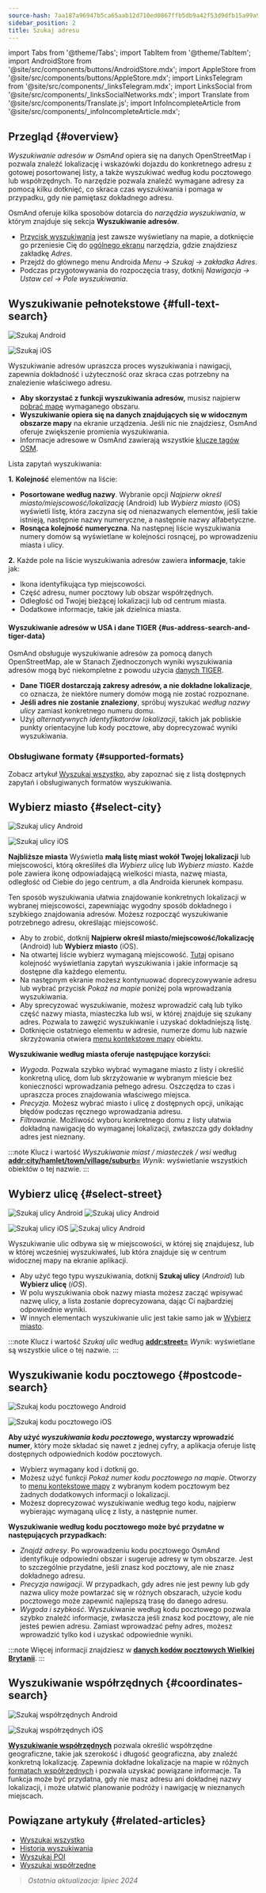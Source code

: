 ```yaml
---
source-hash: 7aa187a96947b5ca65aab12d710ed0867ffb5db9a42f53d9dfb15a99a9107f74
sidebar_position: 2
title: Szukaj adresu
---
```

import Tabs from '@theme/Tabs';
import TabItem from '@theme/TabItem';
import AndroidStore from '@site/src/components/buttons/AndroidStore.mdx';
import AppleStore from '@site/src/components/buttons/AppleStore.mdx';
import LinksTelegram from '@site/src/components/_linksTelegram.mdx';
import LinksSocial from '@site/src/components/_linksSocialNetworks.mdx';
import Translate from '@site/src/components/Translate.js';
import InfoIncompleteArticle from '@site/src/components/_infoIncompleteArticle.mdx';


<InfoIncompleteArticle/>

## Przegląd {#overview}

*Wyszukiwanie adresów w OsmAnd* opiera się na danych OpenStreetMap i pozwala znaleźć lokalizację i wskazówki dojazdu do konkretnego adresu z gotowej posortowanej listy, a także wyszukiwać według kodu pocztowego lub współrzędnych. To narzędzie pozwala znaleźć wymagane adresy za pomocą kilku dotknięć, co skraca czas wyszukiwania i pomaga w przypadku, gdy nie pamiętasz dokładnego adresu.

OsmAnd oferuje kilka sposobów dotarcia do *narzędzia wyszukiwania*, w którym znajduje się sekcja **Wyszukiwanie adresów**.

- [Przycisk wyszukiwania](../widgets/map-buttons.md#search) jest zawsze wyświetlany na mapie, a dotknięcie go przeniesie Cię do [ogólnego ekranu](#full-text-search) narzędzia, gdzie znajdziesz zakładkę *Adres*.
- Przejdź do głównego menu Androida *Menu → Szukaj → zakładka Adres*.
- Podczas przygotowywania do rozpoczęcia trasy, dotknij *Nawigacja → Ustaw cel → Pole wyszukiwania*.

## Wyszukiwanie pełnotekstowe {#full-text-search}

<Tabs groupId="operating-systems">

<TabItem value="android" label="Android">

![Szukaj Android](@site/static/img/search/search_address_2_andr.png)

</TabItem>

<TabItem value="ios" label="iOS">

![Szukaj iOS](@site/static/img/search/street_search_ios.png)

</TabItem>

</Tabs>

Wyszukiwanie adresów upraszcza proces wyszukiwania i nawigacji, zapewnia dokładność i użyteczność oraz skraca czas potrzebny na znalezienie właściwego adresu.

- **Aby skorzystać z funkcji wyszukiwania adresów,** musisz najpierw [pobrać mapę](../start-with/download-maps.md) wymaganego obszaru.
- **Wyszukiwanie opiera się na danych znajdujących się w widocznym obszarze mapy** na ekranie urządzenia. Jeśli nic nie znajdziesz, OsmAnd oferuje zwiększenie promienia wyszukiwania.
- Informacje adresowe w OsmAnd zawierają wszystkie [klucze tagów OSM](https://wiki.openstreetmap.org/w/index.php?title=Key:addr).

Lista zapytań wyszukiwania:

**1.** **Kolejność** elementów na liście:

- **Posortowane według nazwy**. Wybranie opcji *Najpierw określ miasto/miejscowość/lokalizację* (Android) lub *Wybierz miasto* (iOS) wyświetli listę, która zaczyna się od nienazwanych elementów, jeśli takie istnieją, następnie nazwy numeryczne, a następnie nazwy alfabetyczne.
- **Rosnąca kolejność numeryczna**. Na następnej liście wyszukiwania numery domów są wyświetlane w kolejności rosnącej, po wprowadzeniu miasta i ulicy.

**2.** Każde pole na liście wyszukiwania adresów zawiera **informacje**, takie jak:

- Ikona identyfikująca typ miejscowości.
- Część adresu, numer pocztowy lub obszar współrzędnych.
- Odległość od Twojej bieżącej lokalizacji lub od centrum miasta.
- Dodatkowe informacje, takie jak dzielnica miasta.

#### Wyszukiwanie adresów w USA i dane TIGER {#us-address-search-and-tiger-data}

OsmAnd obsługuje wyszukiwanie adresów za pomocą danych OpenStreetMap, ale w Stanach Zjednoczonych wyniki wyszukiwania adresów mogą być niekompletne z powodu użycia [danych TIGER](https://wiki.openstreetmap.org/wiki/TIGER).

- **Dane TIGER dostarczają zakresy adresów, a nie dokładne lokalizacje**, co oznacza, że niektóre numery domów mogą nie zostać rozpoznane.
- **Jeśli adres nie zostanie znaleziony**, spróbuj wyszukać *według nazwy ulicy* zamiast konkretnego numeru domu.
- Użyj *alternatywnych identyfikatorów lokalizacji*, takich jak pobliskie punkty orientacyjne lub kody pocztowe, aby doprecyzować wyniki wyszukiwania.

### Obsługiwane formaty {#supported-formats}

Zobacz artykuł [Wyszukaj wszystko](./search-all.md#basic-queries), aby zapoznać się z listą dostępnych zapytań i obsługiwanych formatów wyszukiwania.

## Wybierz miasto {#select-city}

<Tabs groupId="operating-systems">

<TabItem value="android" label="Android">

![Szukaj ulicy Android](@site/static/img/search/town_search_android.png)

</TabItem>

<TabItem value="ios" label="iOS">

![Szukaj ulicy iOS](@site/static/img/search/town_search_ios.png)

</TabItem>

</Tabs>

**Najbliższe miasta**
    Wyświetla **małą listę miast wokół Twojej lokalizacji** lub miejscowości, którą określiłeś dla *Wybierz ulicę* lub *Wybierz miasto*. Każde pole zawiera ikonę odpowiadającą wielkości miasta, nazwę miasta, odległość od Ciebie do jego centrum, a dla Androida kierunek kompasu.

Ten sposób wyszukiwania ułatwia znajdowanie konkretnych lokalizacji w wybranej miejscowości, zapewniając wygodny sposób dokładnego i szybkiego znajdowania adresów. Możesz rozpocząć wyszukiwanie potrzebnego adresu, określając miejscowość.

- Aby to zrobić, dotknij **Najpierw określ miasto/miejscowość/lokalizację** (Android) lub **Wybierz miasto** (iOS).
- Na otwartej liście wybierz wymaganą miejscowość. [Tutaj](#full-text-search) opisano kolejność wyświetlania zapytań wyszukiwania i jakie informacje są dostępne dla każdego elementu.
- Na następnym ekranie możesz kontynuować doprecyzowywanie adresu lub wybrać przycisk *Pokaż na mapie* poniżej pola wprowadzania wyszukiwania.
- Aby sprecyzować wyszukiwanie, możesz wprowadzić całą lub tylko część nazwy miasta, miasteczka lub wsi, w której znajduje się szukany adres. Pozwala to zawęzić wyszukiwanie i uzyskać dokładniejszą listę.
- Dotknięcie ostatniego elementu w adresie, numerze domu lub nazwie skrzyżowania otwiera [menu kontekstowe mapy](../map/map-context-menu.md#select-an-object-single-tap) obiektu.

**Wyszukiwanie według miasta oferuje następujące korzyści:**

- *Wygoda*. Pozwala szybko wybrać wymagane miasto z listy i określić konkretną ulicę, dom lub skrzyżowanie w wybranym mieście bez konieczności wprowadzania pełnego adresu. Oszczędza to czas i upraszcza proces znajdowania właściwego miejsca.
- *Precyzja.* Możesz wybrać miasto i ulicę z dostępnych opcji, unikając błędów podczas ręcznego wprowadzania adresu.
- *Filtrowanie.* Możliwość wyboru konkretnego domu z listy ułatwia dokładną nawigację do wymaganej lokalizacji, zwłaszcza gdy dokładny adres jest nieznany.

:::note Klucz i wartość
*Wyszukiwanie miast / miasteczek / wsi* według [**addr:city/hamlet/town/village/suburb=**](https://wiki.openstreetmap.org/w/index.php?title=Key:addr)
*Wynik*: wyświetlanie wszystkich obiektów o tej nazwie.
:::

## Wybierz ulicę {#select-street}

<Tabs groupId="operating-systems">

<TabItem value="android" label="Android">

![Szukaj ulicy Android](@site/static/img/search/street_search.png) ![Szukaj ulicy Android](@site/static/img/search/street_search_1.png)

</TabItem>

<TabItem value="ios" label="iOS">

![Szukaj ulicy iOS](@site/static/img/search/address_street_search_3_ios.png) ![Szukaj ulicy Android](@site/static/img/search/address_street_search_4_ios.png)

</TabItem>

</Tabs>

Wyszukiwanie ulic odbywa się w miejscowości, w której się znajdujesz, lub w której wcześniej wyszukiwałeś, lub która znajduje się w centrum widocznej mapy na ekranie aplikacji.

- Aby użyć tego typu wyszukiwania, dotknij **Szukaj ulicy** (*Android*) lub **Wybierz ulicę** (*iOS*).
- W polu wyszukiwania obok nazwy miasta możesz zacząć wpisywać nazwę ulicy, a lista zostanie doprecyzowana, dając Ci najbardziej odpowiednie wyniki.
- W innych elementach wyszukiwanie ulic jest takie samo jak w [Wybierz miasto](#select-city).

:::note Klucz i wartość
*Szukaj ulic* według [**addr:street=**](https://wiki.openstreetmap.org/w/index.php?title=Key:addr)
*Wynik*: wyświetlane są wszystkie ulice o tej nazwie.
:::

## Wyszukiwanie kodu pocztowego {#postcode-search}

<Tabs groupId="operating-systems">

<TabItem value="android" label="Android">

![Szukaj kodu pocztowego Android](@site/static/img/search/postcode_android.png)

</TabItem>

<TabItem value="ios" label="iOS">

![Szukaj kodu pocztowego iOS](@site/static/img/search/postcode_ios.png)

</TabItem>

</Tabs>

**Aby użyć *wyszukiwania kodu pocztowego*, wystarczy wprowadzić numer**, który może składać się nawet z jednej cyfry, a aplikacja oferuje listę dostępnych odpowiednich kodów pocztowych.

- Wybierz wymagany kod i dotknij go.
- Możesz użyć funkcji *Pokaż numer kodu pocztowego na mapie*. Otworzy to [menu kontekstowe mapy](../map/map-context-menu.md#select-an-object-single-tap) z wybranym kodem pocztowym bez żadnych dodatkowych informacji o lokalizacji.
- Możesz doprecyzować wyszukiwanie według tego kodu, najpierw wybierając wymaganą ulicę z listy, a następnie numer.

**Wyszukiwanie według kodu pocztowego może być przydatne w następujących przypadkach:**

- *Znajdź adresy*. Po wprowadzeniu kodu pocztowego OsmAnd identyfikuje odpowiedni obszar i sugeruje adresy w tym obszarze. Jest to szczególnie przydatne, jeśli znasz kod pocztowy, ale nie znasz dokładnego adresu.
- *Precyzja nawigacji*. W przypadkach, gdy adres nie jest pewny lub gdy nazwa ulicy może powtarzać się w różnych obszarach, użycie kodu pocztowego może zapewnić najlepszą trasę do danego adresu.
- *Wygoda i szybkość*. Wyszukiwanie według kodu pocztowego pozwala szybko znaleźć informacje, zwłaszcza jeśli znasz kod pocztowy, ale nie jesteś pewien adresu. Zamiast wprowadzać pełny adres, możesz wprowadzić tylko kod i uzyskać odpowiednie wyniki.

:::note
Więcej informacji znajdziesz w **[danych kodów pocztowych Wielkiej Brytanii](https://github.com/hvdwolf/OsmAnd-UKpostcodes/releases)**.
:::

## Wyszukiwanie współrzędnych {#coordinates-search}

<Tabs groupId="operating-systems">

<TabItem value="android" label="Android">

![Szukaj współrzędnych Android](@site/static/img/search/coordinates_search_android.png)

</TabItem>

<TabItem value="ios" label="iOS">

![Szukaj współrzędnych iOS](@site/static/img/search/coordinates_search_ios.png)

</TabItem>

</Tabs>

[**Wyszukiwanie współrzędnych**](../search/search-coordinates.md) pozwala określić współrzędne geograficzne, takie jak szerokość i długość geograficzna, aby znaleźć konkretną lokalizację. Zapewnia dokładne lokalizacje na mapie w różnych [formatach współrzędnych](../search/search-coordinates.md#coordinates-search) i pozwala uzyskać powiązane informacje. Ta funkcja może być przydatna, gdy nie masz adresu ani dokładnej nazwy lokalizacji, i może ułatwić planowanie podróży i nawigację w nieznanych miejscach.

## Powiązane artykuły {#related-articles}

- [Wyszukaj wszystko](./search-all.md)
- [Historia wyszukiwania](./search-history.md)
- [Wyszukaj POI](./search-poi.md)
- [Wyszukaj współrzędne](./search-coordinates.md)

> *Ostatnia aktualizacja: lipiec 2024*